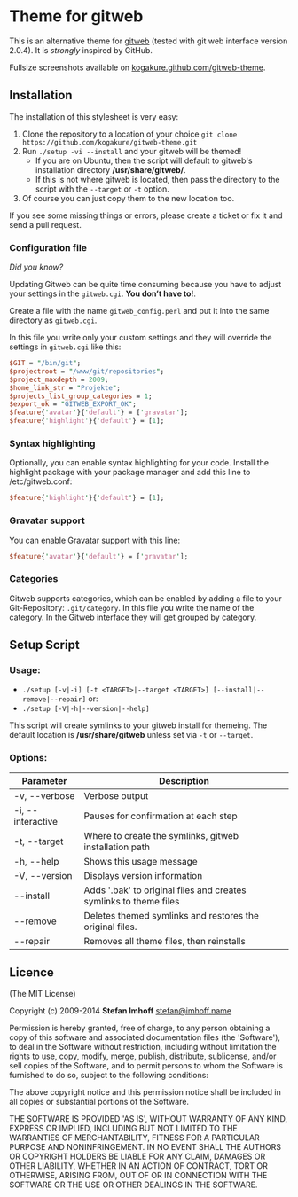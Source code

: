 # Theme for gitweb

This is an alternative theme for [gitweb] (tested with git web interface version 2.0.4). It is *strongly* inspired by GitHub.

Fullsize screenshots available on [kogakure.github.com/gitweb-theme][gitweb-theme].

## Installation
The installation of this stylesheet is very easy:

1. Clone the repository to a location of your choice `git clone https://github.com/kogakure/gitweb-theme.git`
2. Run `./setup -vi --install` and your gitweb will be themed!
    - If you are on Ubuntu, then the script will default to gitweb's installation directory **/usr/share/gitweb/**.
    - If this is not where gitweb is located, then pass the directory to the script with the `--target` or `-t` option.
3. Of course you can just copy them to the new location too.

If you see some missing things or errors, please create a ticket or fix it and send a pull request.

### Configuration file
*Did you know?*

Updating Gitweb can be quite time consuming because you have to adjust your settings in the `gitweb.cgi`. **You don’t have to!**.

Create a file with the name `gitweb_config.perl` and put it into the same directory as `gitweb.cgi`.

In this file you write only your custom settings and they will override the settings in `gitweb.cgi` like this:

```perl
$GIT = "/bin/git";
$projectroot = "/www/git/repositories";
$project_maxdepth = 2009;
$home_link_str = "Projekte";
$projects_list_group_categories = 1;
$export_ok = "GITWEB_EXPORT_OK";
$feature{'avatar'}{'default'} = ['gravatar'];
$feature{'highlight'}{'default'} = [1];
```

### Syntax highlighting
Optionally, you can enable syntax highlighting for your code. Install the highlight package with your package manager and add this line to /etc/gitweb.conf:

```perl
$feature{'highlight'}{'default'} = [1];
```

### Gravatar support
You can enable Gravatar support with this line:

```perl
$feature{'avatar'}{'default'} = ['gravatar'];
```

[gitweb]: http://git.or.cz/gitwiki/Gitweb
[gitweb-theme]: http://kogakure.github.com/gitweb-theme

### Categories

Gitweb supports categories, which can be enabled by adding a file to your Git-Repository: `.git/category`. In this file you write the name of the category. In the Gitweb interface they will get grouped by category.

## Setup Script

### Usage:
- `./setup [-v|-i] [-t <TARGET>|--target <TARGET>] [--install|--remove|--repair]` or:
- `./setup [-V|-h|--version|--help]`

This script will create symlinks to your gitweb install for themeing.  The default location is **/usr/share/gitweb** unless set via `-t` or `--target`.

### Options:
| Parameter         | Description                                                       |
| ----------------- | ----------------------------------------------------------------- |
| -v, --verbose     | Verbose output                                                    |
| -i, --interactive | Pauses for confirmation at each step                              |
| -t, --target      | Where to create the symlinks, gitweb installation path            |
| -h, --help        | Shows this usage message                                          |
| -V, --version     | Displays version information                                      |
| --install         | Adds '.bak' to original files and creates symlinks to theme files |
| --remove          | Deletes themed symlinks and restores the original files.          |
| --repair          | Removes all theme files, then reinstalls                          |

## Licence
(The MIT License)

Copyright (c) 2009-2014 **Stefan Imhoff** <stefan@imhoff.name>

Permission is hereby granted, free of charge, to any person obtaining a copy of this software and associated documentation files (the 'Software'), to deal in the Software without restriction, including without limitation the rights to use, copy, modify, merge, publish, distribute, sublicense, and/or sell copies of the Software, and to permit persons to whom the Software is furnished to do so, subject to the following conditions:

The above copyright notice and this permission notice shall be included in all copies or substantial portions of the Software.

THE SOFTWARE IS PROVIDED 'AS IS', WITHOUT WARRANTY OF ANY KIND, EXPRESS OR IMPLIED, INCLUDING BUT NOT LIMITED TO THE WARRANTIES OF MERCHANTABILITY, FITNESS FOR A PARTICULAR PURPOSE AND NONINFRINGEMENT. IN NO EVENT SHALL THE AUTHORS OR COPYRIGHT HOLDERS BE LIABLE FOR ANY CLAIM, DAMAGES OR OTHER LIABILITY, WHETHER IN AN ACTION OF CONTRACT, TORT OR OTHERWISE, ARISING FROM, OUT OF OR IN CONNECTION WITH THE SOFTWARE OR THE USE OR OTHER DEALINGS IN THE SOFTWARE.
